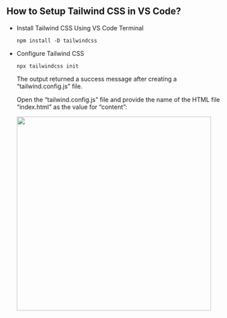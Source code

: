 ## How to Setup Tailwind CSS in VS Code?
- Install Tailwind CSS Using VS Code Terminal

  `npm install -D tailwindcss`

- Configure Tailwind CSS
  
    `npx tailwindcss init`

    The output returned a success message after creating a “tailwind.config.js” file.

    Open the “tailwind.config.js” file and provide the name of the HTML file “index.html” as the value for “content”:
  
   <img src='https://github.com/Heera-Jat/Tailwind-applications/assets/106680359/bb1a76ec-cf64-49dc-9600-69a243111908' width='450'>
   

